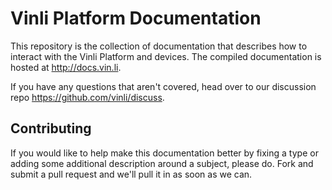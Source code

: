 # Vinli Platform Documentation

This repository is the collection of documentation that describes how to interact with the Vinli Platform and devices.  The compiled documentation is hosted at http://docs.vin.li.

If you have any questions that aren't covered, head over to our discussion repo https://github.com/vinli/discuss.

## Contributing

If you would like to help make this documentation better by fixing a type or adding some additional description around a subject, please do.  Fork and submit a pull request and we'll pull it in as soon as we can.